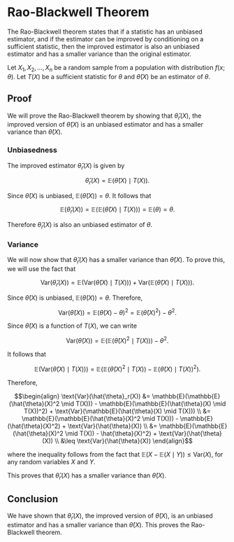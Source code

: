 

# Rao-Blackwell Theorem

The Rao-Blackwell theorem states that if a statistic has an unbiased estimator, and if the estimator can be improved by conditioning on a sufficient statistic, then the improved estimator is also an unbiased estimator and has a smaller variance than the original estimator.

Let $X_1, X_2, \dots, X_n$ be a random sample from a population with distribution $f(x;\theta)$. Let $T(X)$ be a sufficient statistic for $\theta$ and $\hat{\theta}(X)$ be an estimator of $\theta$.

## Proof

We will prove the Rao-Blackwell theorem by showing that $\hat{\theta}_r(X)$, the improved version of $\hat{\theta}(X)$ is an unbiased estimator and has a smaller variance than $\hat{\theta}(X)$.

### Unbiasedness

The improved estimator $\hat{\theta}_r(X)$ is given by

$$\hat{\theta}_r(X) = \mathbb{E}(\hat{\theta}(X) \mid T(X)) .$$

Since $\hat{\theta}(X)$ is unbiased, $\mathbb{E}(\hat{\theta}(X)) = \theta$. It follows that

$$\mathbb{E}(\hat{\theta}_r(X)) = \mathbb{E}(\mathbb{E}(\hat{\theta}(X) \mid T(X))) = \mathbb{E}(\theta) = \theta .$$

Therefore $\hat{\theta}_r(X)$ is also an unbiased estimator of $\theta$.

### Variance

We will now show that $\hat{\theta}_r(X)$ has a smaller variance than $\hat{\theta}(X)$. To prove this, we will use the fact that

$$\text{Var}(\hat{\theta}_r(X)) = \mathbb{E}(\text{Var}(\hat{\theta}(X) \mid T(X))) + \text{Var}(\mathbb{E}(\hat{\theta}(X) \mid T(X))) .$$

Since $\hat{\theta}(X)$ is unbiased, $\mathbb{E}(\hat{\theta}(X)) = \theta$. Therefore,

$$\text{Var}(\hat{\theta}(X)) = \mathbb{E}(\hat{\theta}(X) - \theta)^2 = \mathbb{E}(\hat{\theta}(X)^2) - \theta^2 .$$

Since $\hat{\theta}(X)$ is a function of $T(X)$, we can write

$$\text{Var}(\hat{\theta}(X)) = \mathbb{E}(\mathbb{E}(\hat{\theta}(X)^2 \mid T(X))) - \theta^2 .$$

It follows that

$$\mathbb{E}(\text{Var}(\hat{\theta}(X) \mid T(X))) = \mathbb{E}(\mathbb{E}(\hat{\theta}(X)^2 \mid T(X)) - \mathbb{E}(\hat{\theta}(X) \mid T(X))^2) .$$

Therefore,

$$\begin{align}
\text{Var}(\hat{\theta}_r(X)) &= \mathbb{E}(\mathbb{E}(\hat{\theta}(X)^2 \mid T(X))) - \mathbb{E}(\mathbb{E}(\hat{\theta}(X) \mid T(X))^2) + \text{Var}(\mathbb{E}(\hat{\theta}(X) \mid T(X))) \\
&= \mathbb{E}(\mathbb{E}(\hat{\theta}(X)^2 \mid T(X))) - \mathbb{E}(\hat{\theta}(X)^2) + \text{Var}(\hat{\theta}(X)) \\
&= \mathbb{E}(\mathbb{E}(\hat{\theta}(X)^2 \mid T(X)) - \hat{\theta}(X)^2) + \text{Var}(\hat{\theta}(X)) \\
&\leq \text{Var}(\hat{\theta}(X))
\end{align}$$

where the inequality follows from the fact that $\mathbb{E}(X - \mathbb{E}(X \mid Y)) \leq \text{Var}(X)$, for any random variables $X$ and $Y$.

This proves that $\hat{\theta}_r(X)$ has a smaller variance than $\hat{\theta}(X)$.

## Conclusion

We have shown that $\hat{\theta}_r(X)$, the improved version of $\hat{\theta}(X)$, is an unbiased estimator and has a smaller variance than $\hat{\theta}(X)$. This proves the Rao-Blackwell theorem.
